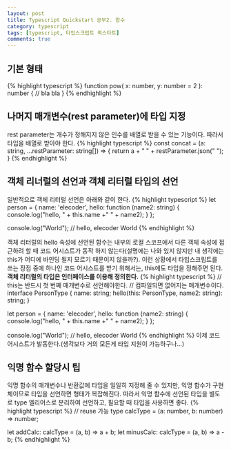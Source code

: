```yaml
---
layout: post
title: Typescript Quickstart 공부2. 함수
category: typescript
tags: [typescript, 타입스크립트 퀵스타트]
comments: true
---
```


## 기본 형태
{% highlight typescript %}
function pow( x: number, y: number = 2 ): number {
  // bla bla
}
{% endhighlight %}

## 나머지 매개변수(rest parameter)에 타입 지정
rest parameter는 개수가 정해지지 않은 인수를 배열로 받을 수 있는 기능이다. 따라서 타입을 배열로 받아야 한다.
{% highlight typescript %}
const concat = (a: string, ...restParameter: string[]) => {
  return a + " " + restParameter.json(" ");
}
{% endhighlight %}

## 객체 리너럴의 선언과 객체 리터럴 타입의 선언
일반적으로 객체 리터럴 선언은 아래와 같이 한다.
{% highlight typescript %}
let person = {
  name: 'elecoder',
  hello: function (name2: string) {
    console.log("hello, " + this.name +" " + name2);
  }
};

console.log("World"); // hello, elecoder World
{% endhighlight %}

객체 리터럴의 hello 속성에 선언된 함수는 내부의 로컬 스코프에서 다른 객체 속성에 접근하려 할 때 코드 어시스트가 동작 하지 않는다(설명에는 나와 있지 않지만 내 생각에는 this가 어디에 바인딩 될지 모르기 때문이지 않을까?). 이런 상황에서 타입스크립트를 쓰는 장점 중에 하나인 코드 어시스트를 받기 위해서는, this에도 타입을 정해주면 된다. **객체 리터럴의 타입은 인터페이스를 이용해 정의한다.**
{% highlight typescript %}
// this는 반드시 첫 번째 매개변수로 선언해야한다.
// 컴파일되면 없어지는 매개변수이다.
interface PersonType {
  name: string;
  hello(this: PersonType, name2: string): string;
}

let person = {
  name: 'elecoder',
  hello: function (name2: string) {
    console.log("hello, " + this.name +" " + name2);
  }
};

console.log("World"); // hello, elecoder World
{% endhighlight %}
이제 코드 어시스트가 발동한다.(생각보다 거의 모든게 타입 지원이 가능하구나...)

## 익명 함수 할당시 팁
익명 함수의 매개변수나 반환값에 타입을 일일히 지정해 줄 수 있지만, 익명 함수가 구현체이므로 타입을 선언하면 형태가 복잡해진다. 따라서 익명 함수에 선언된 타입을 별도로 type 엘리어스로 분리하여 선언하고, 필요할 때 타입을 사용하면 좋다.
{% highlight typescript %}
// reuse 가능
type calcType = (a: number, b: number) => number;

let addCalc: calcType = (a, b) => a + b;
let minusCalc: calcType = (a, b) => a - b;
{% endhighlight %}